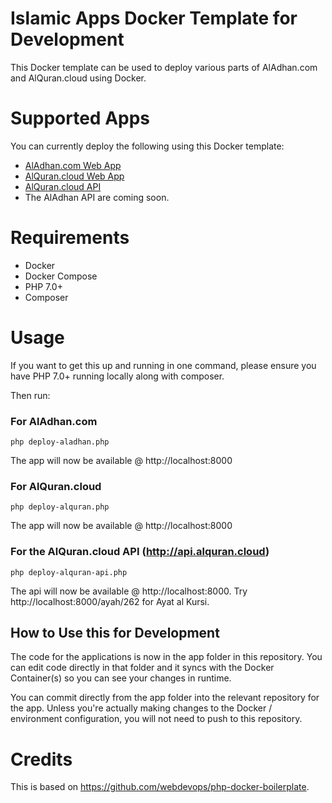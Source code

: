 # Islamic Apps Docker Template for Development

This Docker template can be used to deploy various parts of AlAdhan.com and AlQuran.cloud using Docker.

# Supported Apps
You can currently deploy the following using this Docker template:

* <a href="https://github.com/islamic-apps/aladhan-web-app">AlAdhan.com Web App</a>
* <a href="https://github.com/islamic-apps/alquran-web-app">AlQuran.cloud Web App</a>
* <a href="https://github.com/islamic-apps/alquran-api">AlQuran.cloud API</a>
* The AlAdhan API are coming soon.

# Requirements
* Docker
* Docker Compose
* PHP 7.0+
* Composer

# Usage

If you want to get this up and running in one command, please ensure you have PHP 7.0+ running locally along with composer.

Then run:

### For AlAdhan.com
```
php deploy-aladhan.php
```
The app will now be available @ http://localhost:8000

### For AlQuran.cloud
```
php deploy-alquran.php
```
The app will now be available @ http://localhost:8000

### For the AlQuran.cloud API (http://api.alquran.cloud)
```
php deploy-alquran-api.php
```
The api will now be available @ http://localhost:8000. Try http://localhost:8000/ayah/262 for Ayat al Kursi.

## How to Use this for Development

The code for the applications is  now in the app folder in this repository. You can edit code directly in that folder and it syncs with the Docker Container(s) so you can see your changes in runtime.

You can commit directly from the app folder into the relevant repository for the app. Unless you're actually making changes to the Docker / environment configuration, you will not need to push to this repository.

# Credits
This is based on https://github.com/webdevops/php-docker-boilerplate.

